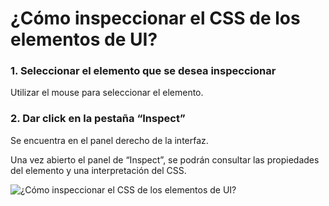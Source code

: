 # ¿Cómo inspeccionar el CSS de los elementos de UI?

### 1. Seleccionar el elemento que se desea inspeccionar

Utilizar el mouse para seleccionar el elemento.

### 2. Dar click en la pestaña “Inspect”

Se encuentra en el panel derecho de la interfaz.

Una vez abierto el panel de “Inspect”, se podrán consultar las propiedades del elemento y una interpretación del CSS.

![¿Cómo inspeccionar el CSS de los elementos de UI?](/pages/img/inspect-css.gif)